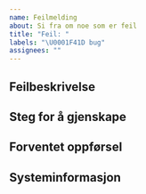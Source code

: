 ```yaml
---
name: Feilmelding
about: Si fra om noe som er feil
title: "Feil: "
labels: "\U0001F41D bug"
assignees: ""
---
```


## Feilbeskrivelse

<!-- Gi en kort og klar beskrivelse av feilen -->

## Steg for å gjenskape

<!--
Vis oss hvordan feilen kan gjenskapes:

1. Gå til '...'
2. Klikk på '....'
3. Scroll ned til '....'
4. Se feilen

Dersom feilen ikke kan gjenskapes på https://jokul.fremtind.no
er det til stor hjelp om du lager en CodeSandbox (https://codesandbox.io)
som demonstrerer feilen. Du kan logge inn med GitHub-kontoen din, trykke
Create Sandbox, og søke opp Jøkul-malen for å få et minimumseksempel
med @fremtind/jkl-core og @fremtind/jkl-webfonts ferdig satt opp. Derfra
kan du installere Jøkul-pakkene du trenger for å demonstrere feilen.
Lim inn lenken til sandboxen din som en del av Steg for å reprodusere.
-->

## Forventet oppførsel

<!-- Hva mener du er riktig funksjonalitet når feilen er løst? -->

## Systeminformasjon

<!--
Si gjerne fra om hvilken enhet og programvare du bruker,
i tilfelle feilen er spesifikk for dette (for eksempel
Safari på iPhone X med iOS 13, eller Chrome 75 på Windows 10).
-->
